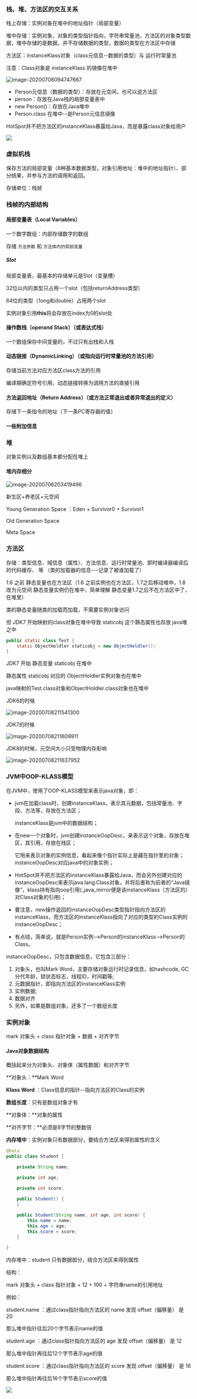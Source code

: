 ### 栈、堆、方法区的交互关系

栈上存储：实例对象在堆中的地址指针（局部变量）

堆中存储：实例对象，对象的类型指针指向，字符串常量池，方法区的对象类型数据，堆中存储的是数据，并不存储数据的类型，数据的类型在方法区中存储

方法区：instanceKlass对象（class元信息--数据的类型）与 运行时常量池

注意：Class对象是  instanceKlass 的镜像在堆中

![image-20200708094747667](images/image-20200708094747667.png)

- Person元信息（数据的类型）：存放在元空间，也可以说方法区
- person：存放在Java栈的局部变量表中
- new Person()：存放在Java堆中
- Person.class 在堆中--是Person元信息镜像

HotSpot并不把方法区的instanceKlass暴露给Java，而是暴露class对象给用户

![](images\1606317801322.png)



### 虚拟机栈

保存方法的局部变量（8种基本数据类型，对象引用地址：堆中的地址指针）、部分结果，并参与方法的调用和返回。

存储单位：栈帧

### 栈帧的内部结构

#### 局部变量表（Local Variables）

一个数字数组：内部存储数字的数组

存储 `方法参数` 和 `方法体内的局部变量`

##### Slot

局部变量表，最基本的存储单元是Slot（变量槽）

32位以内的类型只占用一个slot（包括returnAddress类型）

64位的类型（1ong和double）占用两个slot

实例对象引用**this**将会存放在index为0的slot处

#### 操作数栈（operand Stack）（或表达式栈）

一个数组保存中间变量的，不过只有出栈和入栈

#### 动态链接（DynamicLinking）（或指向运行时常量池的方法引用）

存储当前方法对应方法区class方法的引用

编译期确定符号引用，动态链接转换为调用方法的直接引用

#### 方法返回地址（Return Address）（或方法正常退出或者异常退出的定义）

存储下一条指令的地址（下一条PC寄存器的值）

#### 一些附加信息



### 堆

对象实例以及数组基本都分配在堆上

#### 堆内存细分

![image-20200706203419496](images/image-20200706203419496.png)



新生区+养老区+元空间

Young Generation Space ：Eden + Survivor0 + Survivor1

Old  Generation Space 

Meta Space



### 方法区

存储：类型信息、域信息（属性）、方法信息、运行时常量池、即时编译器编译后的代码缓存、 等 （类的加载器的信息---记录了被谁加载了）



1.6 之前 静态变量也在方法区（1.6 之前实例也在方法区，1.7之后移动堆中，1.8 改为元空间 静态变量实例仍在堆中，简单理解 静态变量1.7之后不在方法区中了，在堆里）



类的静态变量随类的加载而加载，不需要实例对象访问

但 JDK7 开始映射的class对象在堆中导致 staticobj  这个静态属性也存放 java堆之中

```java
public static class Test {
    static ObjectHoldler staticobj = new ObjectHoldler();
}        
```

JDK7 开始 静态变量 staticobj 在堆中

静态属性 staticobj 对应的 ObjectHoldler实例对象也在堆中

java映射的Test.class对象和ObjectHoldler.class对象也在堆中



JDK6的时候

![image-20200708211541300](images/image-20200708211541300.png)

JDK7的时候

![image-20200708211609911](images/image-20200708211609911.png)

JDK8的时候，元空间大小只受物理内存影响

![image-20200708211637952](images/image-20200708211637952.png)





### JVM中OOP-KLASS模型

在JVM中，使用了OOP-KLASS模型来表示java对象，即：

- jvm在加载class时，创建instanceKlass，表示其元数据，包括常量池、字段、方法等，存放在方法区；

  instanceKlass是jvm中的数据结构；

- 在new一个对象时，jvm创建instanceOopDesc，来表示这个对象，存放在堆区，其引用，存放在栈区；

  它用来表示对象的实例信息，看起来像个指针实际上是藏在指针里的对象；instanceOopDesc对应java中的对象实例；

- HotSpot并不把方法区的instanceKlass暴露给Java，而会另外创建对应的instanceOopDesc来表示java.lang.Class对象，并将后者称为前者的“Java镜像”，klass持有指向oop引用(_java_mirror便是该instanceKlass（方法区的）对Class对象的引用)；

- 要注意，new操作返回的instanceOopDesc类型指针指向方法区的instanceKlass，而方法区的instanceKlass指向了对应的类型的Class实例的instanceOopDesc；

- 有点绕，简单说，就是Person实例——>Person的instanceKlass——>Person的Class。

  

instanceOopDesc，只包含数据信息，它包含三部分：

1. 对象头，也叫Mark Word，主要存储对象运行时记录信息，如hashcode, GC分代年龄，锁状态标志，线程ID，时间戳等;
2. 元数据指针，即指向方法区的instanceKlass实例
3. 实例数据;
4. 数据对齐
5. 另外，如果是数组对象，还多了一个数组长度



### 实例对象

mark 对象头  + class 指针对象   + 数据 + 对齐字节

#### Java对象数据结构

概括起来分为对象头、对象体（属性数据）和对齐字节

**对象头：**Mark Word 

**Klass Word** ：Class信息的指针--指向方法区的Class的实例

**数组长度**：只有是数组对象才有

**对象体：**对象的属性

**对齐字节：**必须是8字节的整数倍

**内存堆中**：实例对象只有数据部分，要结合方法区来得到属性的含义



```java
@Data
public class Student {

    private String name;

    private int age;

    private int score;
    
    public Student() {
    }

    public Student(String name, int age, int score) {
        this.name = name;
        this.age = age;
        this.score = score;
    }
    
}
```



内存堆中：student 只有数据部分，结合方法区来得到属性

结构：

mark 对象头  + class 指针对象   + 12  + 100 + 字符串name的引用地址 

例如：

student.name ：通过class指针指向方法区的 name 发现 offset（偏移量） 是 20

那么堆中指针往后20个字节表示name的值

student.age ：通过class指针指向方法区的 age 发现 offset（偏移量） 是 12

那么堆中指针再往后12个字节表示age的值

student.score ：通过class指针指向方法区的 score 发现 offset（偏移量） 是 16

那么堆中指针再往后16个字节表示score的值

![](images\image-20200705205443997.jpg)





